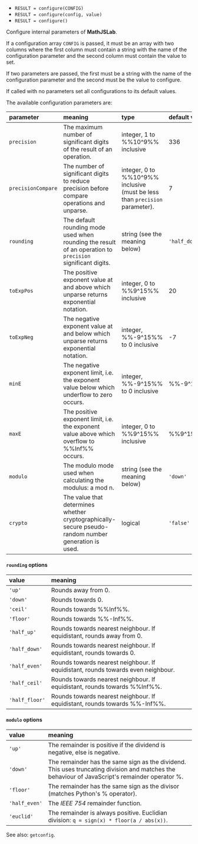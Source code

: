 * `RESULT = configure(CONFIG)`
* `RESULT = configure(config, value)`
* `RESULT = configure()`

Configure internal parameters of **MathJSLab**.

If a configuration array `CONFIG` is passed, it must be an array with two
columns where the first column must contain a string with the name of the
configuration parameter and the second column must contain the value to set.

If two parameters are passed, the first must be a string with the name of the
configuration parameter and the second must be the value to configure.

If called with no parameters set all configurations to its default values.

The available configuration parameters are:

| parameter        | meaning | type | default value |
| :--------------- | :------ | :--- | :------------ |
| `precision` | The maximum number of significant digits of the result of an operation. | integer, 1 to %%10^9%% inclusive | 336 |
| `precisionCompare` | The number of significant digits to reduce precision before compare operations and unparse. | integer, 0 to %%10^9%% inclusive (must be less than `precision` parameter). | 7 |
| `rounding` | The default rounding mode used when rounding the result of an operation to `precision` significant digits. | string (see the meaning below) | `'half_down'` |
| `toExpPos` | The positive exponent value at and above which unparse returns exponential notation. | integer, 0 to %%9^15%% inclusive | 20 |
| `toExpNeg` | The negative exponent value at and below which unparse returns exponential notation. | integer, %%-9^15%% to 0 inclusive | -7 |
| `minE` | The negative exponent limit, i.e. the exponent value below which underflow to zero occurs. | integer, %%-9^15%% to 0 inclusive | %%-9^15%% |
| `maxE` | The positive exponent limit, i.e. the exponent value above which overflow to %%Inf%% occurs. | integer, 0 to %%9^15%% inclusive | %%9^15%% |
| `modulo` | The modulo mode used when calculating the modulus: a mod n. | string (see the meaning below) | `'down'` |
| `crypto` | The value that determines whether cryptographically-secure pseudo-random number generation is used. | logical | `'false'` |

#### `rounding` options

| value         | meaning |
| :------------ | :------ |
| `'up'` | Rounds away from 0. |
| `'down'` | Rounds towards 0. |
| `'ceil'` | Rounds towards %%Inf%%. |
| `'floor'` | Rounds towards %%-Inf%%. |
| `'half_up'` | Rounds towards nearest neighbour. If equidistant, rounds away from 0. |
| `'half_down'` | Rounds towards nearest neighbour. If equidistant, rounds towards 0. |
| `'half_even'` | Rounds towards nearest neighbour. If equidistant, rounds towards even neighbour. |
| `'half_ceil'` | Rounds towards nearest neighbour. If equidistant, rounds towards %%Inf%%. |
| `'half_floor'` | Rounds towards nearest neighbour. If equidistant, rounds towards %%-Inf%%. |

#### `modulo` options

| value         | meaning |
| :------------ | :------ |
| `'up'` | The remainder is positive if the dividend is negative, else is negative. |
| `'down'` | The remainder has the same sign as the dividend. This uses truncating division and matches the behaviour of JavaScript's remainder operator %. |
| `'floor'` | The remainder has the same sign as the divisor (matches Python's % operator). |
| `'half_even'` | The *IEEE 754* remainder function. |
| `'euclid'` | The remainder is always positive. Euclidian division: `q = sign(x) * floor(a / abs(x))`. |

See also: `getconfig`.
